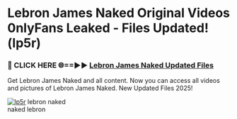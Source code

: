 # Lebron James Naked Original Videos 0nlyFans Leaked - Files Updated! (lp5r)

<h3>🔴 CLICK HERE 🌐==►► <a href="https://tinyurl.com/up5wt9bj" rel="nofollow">Lebron James Naked Updated Files</a></h3>

Get Lebron James Naked and all content. Now you can access all videos and pictures of Lebron James Naked. New Updated Files 2025!

[![lp5r](https://i.imgur.com/ABiUzMV.gif)](https://tinyurl.com/up5wt9bj)
lebron naked<br>
naked lebron